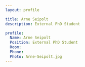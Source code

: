 ```yaml
---
layout: profile

title: Arne Seipolt
description: External PhD Student

profile:
  Name: Arne Seipolt
  Position: External PhD Student
  Room:
  Phone:
  Photo: Arne-Seipolt.jpg
---
```

